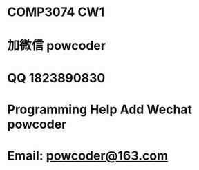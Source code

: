 # COMP3074 CW1
# 加微信 powcoder

# QQ 1823890830

# Programming Help Add Wechat powcoder

# Email: powcoder@163.com

